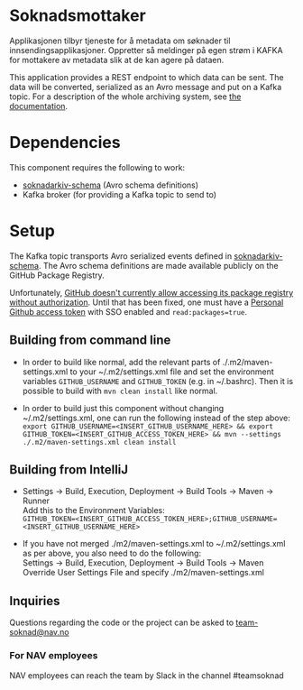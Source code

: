Soknadsmottaker
================
Applikasjonen tilbyr tjeneste for å metadata om søknader til innsendingsapplikasjoner.
Oppretter så meldinger på egen strøm i KAFKA for mottakere av metadata slik at de kan agere på dataen.

This application provides a REST endpoint to which data can be sent. The data will be converted, serialized as an Avro message and put on a Kafka topic.
For a description of the whole archiving system, see [the documentation](https://github.com/navikt/archiving-infrastructure/wiki).

# Dependencies
This component requires the following to work:
* [soknadarkiv-schema](https://github.com/navikt/soknadarkiv-schema) (Avro schema definitions)
* Kafka broker (for providing a Kafka topic to send to)

# Setup
The Kafka topic transports Avro serialized events defined in [soknadarkiv-schema](https://github.com/navikt/soknadarkiv-schema). The Avro schema definitions are made available publicly on the GitHub Package Registry.

Unfortunately, [GitHub doesn't currently allow accessing its package registry without authorization](https://github.community/t5/GitHub-API-Development-and/Download-from-Github-Package-Registry-without-authentication/m-p/35501#M3312).
Until that has been fixed, one must have a [Personal Github access token](https://github.com/settings/tokens) with SSO enabled and `read:packages=true`.

## Building from command line
* In order to build like normal, add the relevant parts of ./.m2/maven-settings.xml to your ~/.m2/settings.xml file and set the environment variables
`GITHUB_USERNAME` and `GITHUB_TOKEN` (e.g. in ~/.bashrc). Then it is possible to build with `mvn clean install` like normal.

* In order to build just this component without changing ~/.m2/settings.xml, one can run the following instead of the step above:<br />
`export GITHUB_USERNAME=<INSERT_GITHUB_USERNAME_HERE> && export GITHUB_TOKEN=<INSERT_GITHUB_ACCESS_TOKEN_HERE> && mvn --settings ./.m2/maven-settings.xml clean install`

## Building from IntelliJ
* Settings -> Build, Execution, Deployment -> Build Tools -> Maven -> Runner<br />
Add this to the Environment Variables:<br />
`GITHUB_TOKEN=<INSERT_GITHUB_ACCESS_TOKEN_HERE>;GITHUB_USERNAME=<INSERT_GITHUB_USERNAME_HERE>`

* If you have not merged ./m2/maven-settings.xml to ~/.m2/settings.xml as per above, you also need to do the following:<br />
Settings -> Build, Execution, Deployment -> Build Tools -> Maven<br />
Override User Settings File and specify ./m2/maven-settings.xml

## Inquiries
Questions regarding the code or the project can be asked to [team-soknad@nav.no](mailto:team-soknad@nav.no)

### For NAV employees
NAV employees can reach the team by Slack in the channel #teamsoknad
